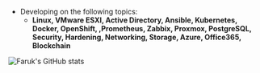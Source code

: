 - Developing on the following topics:
  - **Linux, VMware ESXI, Active Directory, Ansible, Kubernetes, Docker, OpenShift, ,Prometheus, Zabbix, Proxmox, PostgreSQL, Security, Hardening, Networking, Storage, Azure, Office365, Blockchain**
    
![Faruk's GitHub stats](https://github-readme-stats.vercel.app/api?username=faruk-guler&show_icons=true&theme=transparent)
